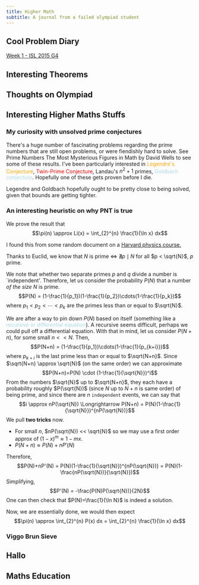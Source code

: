 ```yaml
---
title: Higher Math
subtitle: A journal from a failed olympiad student
---
```

<style>
blue {
  color: lightblue;
}
red {
  color: red;
}
orange {
    color: orange;
}
purple {
    color: purple;
}
</style>

## Cool Problem Diary
[Week 1 - ISL 2015 G4]((/bank/POTW/WK1.md))
## Interesting Theorems

## Thoughts on Olympiad
## Interesting Higher Maths Stuffs

### My curiosity with unsolved prime conjectures

There's a huge number of fascinating problems regarding the prime numbers that are still open problems, or were fiendishly hard to solve. See Prime Numbers The Most Mysterious Figures in Math by David Wells to see some of these results. I've been particularly interested in <orange>Legendre's Conjecture</orange>, <red>Twin-Prime Conjecture</red>, Landau's $n^2+1$ primes, <blue>Goldbach conjecture</blue>. Hopefully one of these gets proven before I die.

Legendre and Goldbach hopefully ought to be pretty close to being solved, given that bounds are getting tighter.

### An interesting heuristic on why PNT is true
We prove the result that
$$\pi(n) \approx Li(x) = \int_{2}^{n} \frac{1}{\ln x} dx$$

I found this from some random document on a <a href=https://www.physics.harvard.edu/files/sol18.pdf>Harvard physics course.</a>

Thanks to Euclid, we know that $N$ is prime $\iff$ $\nexists p \mid N$ for all $p < \sqrt{N}$, $p$ prime.

We note that whether two separate primes $p$ and $q$ divide a number is `independent'. Therefore, let us consider the probability $P(N)$ that a number *of the size* $N$ is prime.
$$P(N) = (1-\frac{1}{p_1})(1-\frac{1}{p_2})\cdots(1-\frac{1}{p_k})$$
where $p_1 < p_2 < \cdots < p_k$ are the primes less than or equal to $\sqrt{N}$.

We are after a way to pin down $P(N)$ based on itself (something like a <blue>recursive or differential equation</blue>). A recursive seems difficult, perhaps we could pull off a differential equation. With that in mind, let us consider $P(N+n)$, for some small $n<<N$. Then,
$$P(N+n) = (1-\frac{1}{p_1})\cdots(1-\frac{1}{p_{k+i}})$$
where $p_{k+i}$ is the last prime less than or equal to $\sqrt{N+n}$. Since $\sqrt{N+n} \approx \sqrt{N}$ (on the same order) we can approximate
$$P(N+n)=P(N) \cdot (1-\frac{1}{\sqrt{N}})^i$$
From the numbers $\sqrt{N}$ up to $\sqrt{N+n}$, they each have a probability roughly $P(\sqrt{N})$ (since $N$ up to $N+n$ is same order) of being prime, and since there are $n$ `independent` events, we can say that 
$$i \approx nP(\sqrt{N}) \Longrightarrow P(N+n) = P(N)(1-\frac{1}{\sqrt{N}})^{nP(\sqrt{N})}$$
We pull **two tricks** now.
- For small $n$, $nP(\sqrt{N}) << \sqrt{N}$ so we may use a first order approx of $(1-x)^m \approx 1-mx$.
- $P(N+n) \approx P(N)+nP'(N)$

Therefore,
$$P(N)+nP'(N) = P(N)(1-\frac{1}{\sqrt{N}})^{nP(\sqrt{N})} = P(N)(1-\frac{nP(\sqrt{N})}{\sqrt{N}})$$
Simplifying,
$$P'(N) = -\frac{P(N)P(\sqrt{N})}{2N}$$
One can then check that $P(N)=\frac{1}{\ln N}$ is indeed a solution.

Now, we are essentially done, we would then expect
$$\pi(n) \approx \int_{2}^{n} P(x) dx = \int_{2}^{n} \frac{1}{\ln x} dx$$

### Viggo Brun Sieve

## Hallo

## Maths Education

